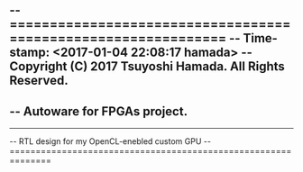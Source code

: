 -- ==============================================================
-- Time-stamp: <2017-01-04 22:08:17 hamada>
-- Copyright (C) 2017 Tsuyoshi Hamada. All Rights Reserved.
--
-- Autoware for FPGAs project.
-- 
-- --------------------------------------------------------------
-- RTL design for my OpenCL-enebled custom GPU
-- ==============================================================
